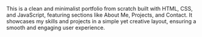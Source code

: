 This is a clean and minimalist portfolio from scratch built with HTML, CSS, and JavaScript, featuring sections like About Me, Projects, and Contact. It showcases my skills and projects in a simple yet creative layout, ensuring a smooth and engaging user experience.
